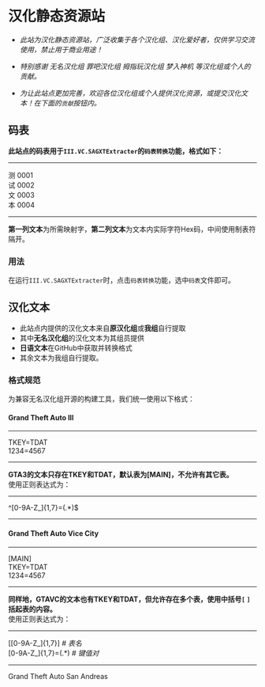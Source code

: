 # 汉化静态资源站
- *此站为汉化静态资源站，广泛收集于各个汉化组、汉化爱好者，仅供学习交流使用，禁止用于商业用途！*  

- *特别感谢 无名汉化组 罪吧汉化组 拇指玩汉化组 梦入神机 等汉化组或个人的贡献。*  

- *为让此站点更加完善，欢迎各位汉化组或个人提供汉化资源，或提交汉化文本！在下面的`贡献`按钮内。*  

## 码表
**此站点的码表用于`III.VC.SAGXTExtracter`的`码表转换`功能，格式如下：**  
***  
测  0001  
试  0002  
文  0003  
本  0004  
***  
**第一列文本**为所需映射字，**第二列文本**为文本内实际字符Hex码，中间使用制表符隔开。  

### 用法
在运行`III.VC.SAGXTExtracter`时，点击`码表转换`功能，选中`码表`文件即可。  

## 汉化文本
- 此站点内提供的汉化文本来自**原汉化组**或**我组**自行提取  
- 其中**无名汉化组**的汉化文本为其组员提供  
- **日语文本**在GitHub中获取并转换格式  
- 其余文本为我组自行提取。

### 格式规范
为兼容无名汉化组开源的构建工具，我们统一使用以下格式：  

#### Grand Theft Auto III  
***
TKEY=TDAT  
1234=4567
***

**GTA3的文本只存在TKEY和TDAT，默认表为[MAIN]，不允许有其它表。**  
使用正则表达式为：  

***
^[0-9A-Z_]{1,7}=(.*)$
***

#### Grand Theft Auto Vice City  
***
[MAIN]  
TKEY=TDAT  
1234=4567
***
**同样地，GTAVC的文本也有TKEY和TDAT，但允许存在多个表，使用中括号`[` `]`括起表的内容。**  
使用正则表达式为：  

***  
\[[0-9A-Z_]{1,7}\]  *# 表名*  
[0-9A-Z_]{1,7}=(.*)  *# 键值对*  
***

Grand Theft Auto San Andreas  